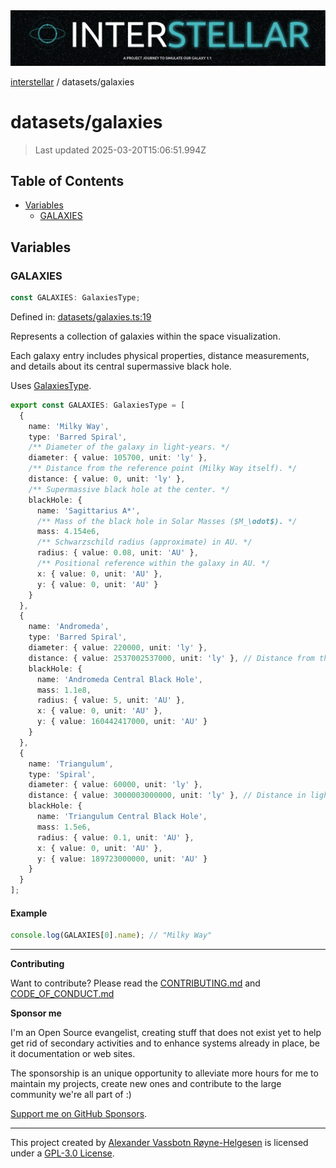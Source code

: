 <div><img alt="SPECCER logo" src="https://raw.githubusercontent.com/phun-ky/interstellar/main/public/interstellar-header.png" style="max-height:120px;"/></div>

[interstellar](../README.md) / datasets/galaxies

# datasets/galaxies

> Last updated 2025-03-20T15:06:51.994Z

## Table of Contents

- [Variables](#variables)
  - [GALAXIES](#galaxies)

## Variables

### GALAXIES

```ts
const GALAXIES: GalaxiesType;
```

Defined in:
[datasets/galaxies.ts:19](https://github.com/phun-ky/interstellar/blob/main/src/datasets/galaxies.ts#L19)

Represents a collection of galaxies within the space visualization.

Each galaxy entry includes physical properties, distance measurements, and
details about its central supermassive black hole.

Uses [GalaxiesType](../types/galaxies.md#galaxiestype).

```ts
export const GALAXIES: GalaxiesType = [
  {
    name: 'Milky Way',
    type: 'Barred Spiral',
    /** Diameter of the galaxy in light-years. */
    diameter: { value: 105700, unit: 'ly' },
    /** Distance from the reference point (Milky Way itself). */
    distance: { value: 0, unit: 'ly' },
    /** Supermassive black hole at the center. */
    blackHole: {
      name: 'Sagittarius A*',
      /** Mass of the black hole in Solar Masses ($M_\odot$). */
      mass: 4.154e6,
      /** Schwarzschild radius (approximate) in AU. */
      radius: { value: 0.08, unit: 'AU' },
      /** Positional reference within the galaxy in AU. */
      x: { value: 0, unit: 'AU' },
      y: { value: 0, unit: 'AU' }
    }
  },
  {
    name: 'Andromeda',
    type: 'Barred Spiral',
    diameter: { value: 220000, unit: 'ly' },
    distance: { value: 2537002537000, unit: 'ly' }, // Distance from the Milky Way in light-years
    blackHole: {
      name: 'Andromeda Central Black Hole',
      mass: 1.1e8,
      radius: { value: 5, unit: 'AU' },
      x: { value: 0, unit: 'AU' },
      y: { value: 160442417000, unit: 'AU' }
    }
  },
  {
    name: 'Triangulum',
    type: 'Spiral',
    diameter: { value: 60000, unit: 'ly' },
    distance: { value: 3000003000000, unit: 'ly' }, // Distance in light-years
    blackHole: {
      name: 'Triangulum Central Black Hole',
      mass: 1.5e6,
      radius: { value: 0.1, unit: 'AU' },
      x: { value: 0, unit: 'AU' },
      y: { value: 189723000000, unit: 'AU' }
    }
  }
];
```

#### Example

```ts
console.log(GALAXIES[0].name); // "Milky Way"
```

---

**Contributing**

Want to contribute? Please read the
[CONTRIBUTING.md](https://github.com/phun-ky/interstellar/blob/main/CONTRIBUTING.md)
and
[CODE_OF_CONDUCT.md](https://github.com/phun-ky/interstellar/blob/main/CODE_OF_CONDUCT.md)

**Sponsor me**

I'm an Open Source evangelist, creating stuff that does not exist yet to help
get rid of secondary activities and to enhance systems already in place, be it
documentation or web sites.

The sponsorship is an unique opportunity to alleviate more hours for me to
maintain my projects, create new ones and contribute to the large community
we're all part of :)

[Support me on GitHub Sponsors](https://github.com/sponsors/phun-ky).

---

This project created by [Alexander Vassbotn Røyne-Helgesen](http://phun-ky.net)
is licensed under a
[GPL-3.0 License](https://choosealicense.com/licenses/gpl-3.0/).
